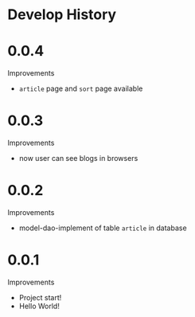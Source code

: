# Develop History

# 0.0.4

Improvements

- `article` page and `sort` page available

# 0.0.3

Improvements

- now user can see blogs in browsers

# 0.0.2

Improvements

- model-dao-implement of table `article` in database

# 0.0.1

Improvements

- Project start!
- Hello World!